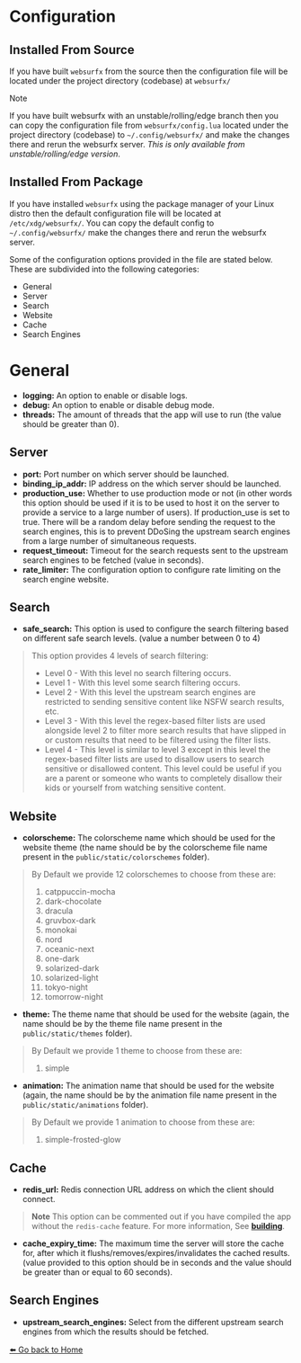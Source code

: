 # Configuration

## Installed From Source

If you have built `websurfx` from the source then the configuration file will be located under the project directory (codebase) at `websurfx/`

> [!Note]
> If you have built websurfx with an unstable/rolling/edge branch then you can copy the configuration file from `websurfx/config.lua` located under the project directory (codebase) to `~/.config/websurfx/` and make the changes there and rerun the websurfx server. _This is only available from unstable/rolling/edge version_.

## Installed From Package

If you have installed `websurfx` using the package manager of your Linux distro then the default configuration file will be located at `/etc/xdg/websurfx/`. You can copy the default config to `~/.config/websurfx/` make the changes there and rerun the websurfx server.

Some of the configuration options provided in the file are stated below. These are subdivided into the following categories:

- General
- Server
- Search
- Website
- Cache
- Search Engines

# General

- **logging:** An option to enable or disable logs.
- **debug:** An option to enable or disable debug mode.
- **threads:** The amount of threads that the app will use to run (the value should be greater than 0).

## Server

- **port:** Port number on which server should be launched.
- **binding_ip_addr:** IP address on the which server should be launched.
- **production_use:** Whether to use production mode or not (in other words this option should be used if it is to be used to host it on the server to provide a service to a large number of users). If production_use is set to true. There will be a random delay before sending the request to the search engines, this is to prevent DDoSing the upstream search engines from a large number of simultaneous requests.
- **request_timeout:** Timeout for the search requests sent to the upstream search engines to be fetched (value in seconds).
- **rate_limiter:** The configuration option to configure rate limiting on the search engine website.

## Search

- **safe_search:** This option is used to configure the search filtering based on different safe search levels. (value a number between 0 to 4)

> This option provides 4 levels of search filtering:
>
> - Level 0 - With this level no search filtering occurs.
> - Level 1 - With this level some search filtering occurs.
> - Level 2 - With this level the upstream search engines are restricted to sending sensitive content like NSFW search results, etc.
> - Level 3 - With this level the regex-based filter lists are used alongside level 2 to filter more search results that have slipped in or custom results that need to be filtered using the filter lists.
> - Level 4 - This level is similar to level 3 except in this level the regex-based filter lists are used to disallow users to search sensitive or disallowed content. This level could be useful if you are a parent or someone who wants to completely disallow their kids or yourself from watching sensitive content.

## Website

- **colorscheme:** The colorscheme name which should be used for the website theme (the name should be by the colorscheme file name present in the `public/static/colorschemes` folder).

> By Default we provide 12 colorschemes to choose from these are:
>
> 1. catppuccin-mocha
> 2. dark-chocolate
> 3. dracula
> 4. gruvbox-dark
> 5. monokai
> 6. nord
> 7. oceanic-next
> 8. one-dark
> 9. solarized-dark
> 10. solarized-light
> 11. tokyo-night
> 12. tomorrow-night

- **theme:** The theme name that should be used for the website (again, the name should be by the theme file name present in the `public/static/themes` folder).

> By Default we provide 1 theme to choose from these are:
>
> 1. simple

- **animation:** The animation name that should be used for the website (again, the name should be by the animation file name present in the `public/static/animations` folder).

> By Default we provide 1 animation to choose from these are:
>
> 1. simple-frosted-glow

## Cache

- **redis_url:** Redis connection URL address on which the client should connect.

> **Note**
> This option can be commented out if you have compiled the app without the `redis-cache` feature. For more information, See [**building**](./building.md).

- **cache_expiry_time:** The maximum time the server will store the cache for, after which it flushs/removes/expires/invalidates the cached results. (value provided to this option should be in seconds and the value should be greater than or equal to 60 seconds).

## Search Engines

- **upstream_search_engines:** Select from the different upstream search engines from which the results should be fetched.

[⬅️ Go back to Home](./README.md)
